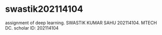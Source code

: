 # swastik202114104
assignment of deep learning. SWASTIK KUMAR SAHU 202114104. MTECH DC.
scholar ID: 202114104
